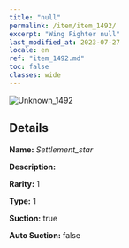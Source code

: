```yaml
---
title: "null"
permalink: /item/item_1492/
excerpt: "Wing Fighter null"
last_modified_at: 2023-07-27
locale: en
ref: "item_1492.md"
toc: false
classes: wide
---
```



 ![Unknown_1492](/images/item/Settlement_star_p.png)



## Details

 **Name:** *Settlement_star* 

 **Description:** 

 **Rarity:** 1 

 **Type:** 1 

 **Suction:** true 

 **Auto Suction:** false 


